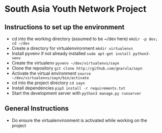 # South Asia Youth Network Project

## Instructions to set up the environment

* cd into the working directory (assumed to be ~/dev here) `mkdir -p dev; cd ~/dev`
* Create a directory for virtualenvironment `mkdir virtualenvs`
* Install pyvenv if not already installed `sudo apt-get install python3-venv`
* Create the virtualenv `pyvenv ~/dev/virtualenvs/sayn`
* Clone the repository `git clone http://github.com/gnarula/sayn`
* Activate the virtual environment `source ~/dev/virtualenvs/sayn/bin/activate`
* cd into the project directory `cd sayn`
* Install dependencies `pip3 install -r requirements.txt`
* Start the development server with `python3 manage.py runserver`

## General Instructions

* Do ensure the virtualenvironment is activated while working on the project
